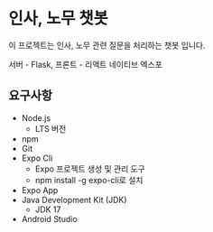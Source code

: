 # 인사, 노무 챗봇

이 프로젝트는 인사, 노무 관련 질문을 처리하는 챗봇 입니다. 

서버 - Flask, 프론트 - 리액트 네이티브 엑스포

## 요구사항
- Node.js
  - LTS 버전
- npm
- Git
- Expo Cli
  - Expo 프로젝트 생성 및 관리 도구
  - npm install -g expo-cli로 설치
- Expo App
- Java Development Kit (JDK)
  - JDK 17
- Android Studio
